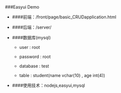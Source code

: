 ###Easyui Demo

+ ####前端：/front/page/basic_CRUDapplication.html

+ ####后端：/server/

+ ####数据库(mysql)

    + user : root

    + password : root
   
    + database : test
   
    + table : student(name vchar(10) , age int(4))

+ ####使用技术：nodejs,easyui,mysql
